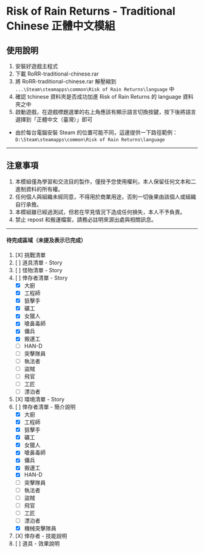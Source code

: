# Risk of Rain Returns - Traditional Chinese 正體中文模組

## 使用說明

1. 安裝好遊戲主程式
2. 下載 RoRR-traditional-chinese.rar
3. 將 RoRR-traditional-chinese.rar 解壓縮到 ```...\Steam\steamapps\common\Risk of Rain Returns\language``` 中
4. 確認 tchinese 資料夾是否成功加進 Risk of Rain Returns 的 language 資料夾之中
5. 啟動遊戲，在遊戲標題選單的右上角應該有顯示語言切換按鍵，按下後將語言選擇到「正體中文（臺灣）」即可

* 由於每台電腦安裝 Steam 的位置可能不同，這邊提供一下路徑範例：
```D:\Steam\steamapps\common\Risk of Rain Returns\language```

---

## 注意事項

1. 本模組僅為學習和交流目的製作，僅授予您使用權利，本人保留任何文本和二進制資料的所有權。
2. 任何個人與組織未經同意，不得用於商業用途，否則一切後果由該個人或組織自行承擔。
3. 本模組雖已經過測試，但若在罕見情況下造成任何損失，本人不予負責。
4. 禁止 repost 和搬運檔案，請務必註明來源出處與相關訊息。


---

#### 待完成區域（未提及表示已完成）
1. [X] 挑戰清單
2. [ ] 道具清單 - Story
3. [ ] 怪物清單 - Story
4. [ ] 倖存者清單 - Story
    - [X] 大廚
    - [X] 工程師
    - [X] 狙擊手
    - [X] 礦工
    - [X] 女獵人
    - [X] 嗆鼻毒師
    - [X] 傭兵
    - [X] 搬運工
    - [ ] HAN-D
    - [ ] 突擊隊員
    - [ ] 執法者
    - [ ] 盜賊
    - [ ] 飛官
    - [ ] 工匠
    - [ ] 漂泊者
5. [X] 環境清單 - Story
6. [ ] 倖存者清單 - 簡介說明
    - [X] 大廚
    - [X] 工程師
    - [X] 狙擊手
    - [X] 礦工
    - [X] 女獵人
    - [X] 嗆鼻毒師
    - [X] 傭兵
    - [X] 搬運工
    - [X] HAN-D
    - [ ] 突擊隊員
    - [ ] 執法者
    - [ ] 盜賊
    - [ ] 飛官
    - [ ] 工匠
    - [ ] 漂泊者
    - [X] 機械突擊隊員
7. [X] 倖存者 - 技能說明
8. [ ] 道具 - 效果說明